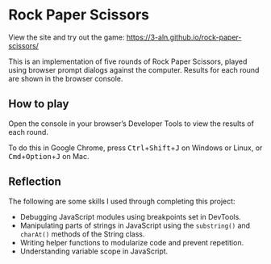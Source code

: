 # Rock Paper Scissors

View the site and try out the game: https://3-aln.github.io/rock-paper-scissors/

This is an implementation of five rounds of Rock Paper Scissors, played using browser prompt dialogs against the computer. Results for each round are shown in the browser console.

## How to play

Open the console in your browser’s Developer Tools to view the results of each round.

To do this in Google Chrome, press <kbd>Ctrl</kbd>+<kbd>Shift</kbd>+<kbd>J</kbd> on Windows or Linux, or <kbd>Cmd</kbd>+<kbd>Option</kbd>+<kbd>J</kbd> on Mac.

## Reflection

The following are some skills I used through completing this project:

* Debugging JavaScript modules using breakpoints set in DevTools.
* Manipulating parts of strings in JavaScript using the `substring()` and `charAt()` methods of the String class.
* Writing helper functions to modularize code and prevent repetition.
* Understanding variable scope in JavaScript.
